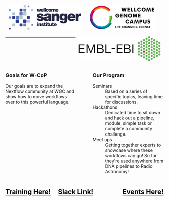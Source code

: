 <style>

.column {
  float: left;
  width: 33.33%;
}

.column10 {
  float: center;
  width: 10%;
}


.column45 {
  float: left;
  width: 45%;
}

.column45r {
  float: right;
  width: 45%;
}

/* Clear floats after the columns */
.row:after {
  content: "";
  display: table;
  clear: both;
}

.image {
    padding: 10px;
}

@media screen and (max-width: 600px) {
  .column {
    width: 100%;
  }
}
</style>

<link rel="stylesheet" href="https://cdnjs.cloudflare.com/ajax/libs/font-awesome/4.7.0/css/font-awesome.min.css">

<div class="card white">
    <a href="https://www.sanger.ac.uk/"><img src="logos/colour/Wellcome_Sanger_Institute_Logo_Landscape_Digital_RGB_Full_Colour.svg" alt="Wellcome Sanger Logo" height=80em class="image" align='left'/></a>
    <a href="https://www.wellcomegenomecampus.org/"><img src="logos/colour/WGC_Logo_Landscape_Strapline.png" alt="Wellcome Genome Campus Logo" height=80em class="image" align='center'/></a>
    <a href="https://www.ebi.ac.uk/"><img src="logos/colour/Ebi_official_logo.png" alt="EMBL-EBI logo" height=80em class="image" align='right'/></a>
</div>

---

<div class='row'>
    <div class='column45'>
      <h3> Goals for W-CoP </h3>
      <p> Our goals are to expand the Nextflow community at WGC and show how to move workflows over to this powerful language. </p>
    </div>
    <div class='column10'></div>
    <div class='column45r'>
      <h3> Our Program </h3>
      <dl>
          <dt>Seminars</dt>
          <dd> Based on a series of specific topics, leaving time for discussions.</dd>
          <dt>Hackathons</dt>
          <dd> Dedicated time to sit down and hack out a pipeline, module, simple task or complete a community challenge.</dd>
          <dt>Meet ups</dt>
          <dd> Getting together experts to showcase where these workflows can go! So far they're used anywhere from DNA pipelines to Radio Astronomy!</dd>
      </dl>
    </div>
</div>

<div class='row'>
  
<div class='row'>
    <div class='column'>
      <h2><a href="docs/training.md" style="color:black" > Training Here! <i class="fa fa-free-code-camp large" aria-hidden="true"></i></a></h2>
    </div>
    <div class='column' align='centre'>
      <h2><a href="SLACK LINK" style="color:black" > Slack Link! <i class="fa fa-connectdevelop large" aria-hidden="true"></i></a></h2>
    </div>
    <div class='column' align='right'>
      <h2><a href="docs/events.md" style="color:black"> Events Here! <i class="fa fa-calendar large" aria-hidden="true"></i></a></h2>
    </div>
</div>


